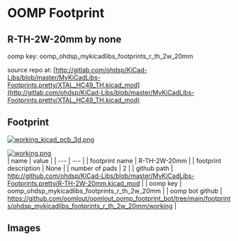 # OOMP Footprint  
## R-TH-2W-20mm  by none  
  
oomp key: oomp_ohdsp_mykicadlibs_footprints_r_th_2w_20mm  
  
source repo at: [http://gitlab.com/ohdsp/KiCad-Libs/blob/master/MyKiCadLibs-Footprints.pretty/XTAL_HC49_TH.kicad_mod](http://gitlab.com/ohdsp/KiCad-Libs/blob/master/MyKiCadLibs-Footprints.pretty/XTAL_HC49_TH.kicad_mod)  
## Footprint  
  
[![working_kicad_pcb_3d.png](working_kicad_pcb_3d_600.png)](working_kicad_pcb_3d.png)  
  
[![working.png](working_600.png)](working.png)  
| name | value | 
| --- | --- | 
| footprint name | R-TH-2W-20mm | 
| footprint description | None | 
| number of pads | 2 | 
| github path | http://github.com/ohdsp/KiCad-Libs/blob/master/MyKiCadLibs-Footprints.pretty/R-TH-2W-20mm.kicad_mod | 
| oomp key | oomp_ohdsp_mykicadlibs_footprints_r_th_2w_20mm | 
| oomp bot github | https://github.com/oomlout/oomlout_oomp_footprint_bot/tree/main/footprints/ohdsp_mykicadlibs_footprints_r_th_2w_20mm/working | 
## Images  
